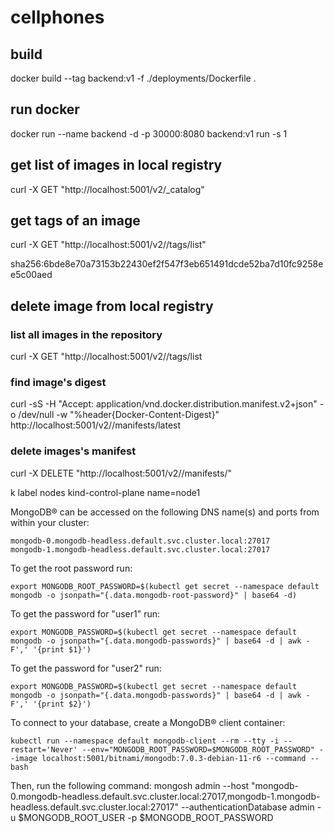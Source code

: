 # cellphones

## build

docker build --tag backend:v1 -f ./deployments/Dockerfile .

## run docker

docker run --name backend -d -p 30000:8080 backend:v1 run -s 1

## get list of images in local registry

curl -X GET "http://localhost:5001/v2/\_catalog"

## get tags of an image

curl -X GET "http://localhost:5001/v2/<image>/tags/list"

sha256:6bde8e70a73153b22430ef2f547f3eb651491dcde52ba7d10fc9258ee5c00aed

## delete image from local registry

### list all images in the repository

curl -X GET "http://localhost:5001/v2/<repository-name>/tags/list

### find image's digest

curl -sS -H "Accept: application/vnd.docker.distribution.manifest.v2+json" -o /dev/null -w "%header{Docker-Content-Digest}" http://localhost:5001/v2/<repository>/manifests/latest

### delete images's manifest

curl -X DELETE "http://localhost:5001/v2/<repository-name>/manifests/<tag>"

k label nodes kind-control-plane name=node1

MongoDB&reg; can be accessed on the following DNS name(s) and ports from within your cluster:

    mongodb-0.mongodb-headless.default.svc.cluster.local:27017
    mongodb-1.mongodb-headless.default.svc.cluster.local:27017

To get the root password run:

    export MONGODB_ROOT_PASSWORD=$(kubectl get secret --namespace default mongodb -o jsonpath="{.data.mongodb-root-password}" | base64 -d)

To get the password for "user1" run:

    export MONGODB_PASSWORD=$(kubectl get secret --namespace default mongodb -o jsonpath="{.data.mongodb-passwords}" | base64 -d | awk -F',' '{print $1}')

To get the password for "user2" run:

    export MONGODB_PASSWORD=$(kubectl get secret --namespace default mongodb -o jsonpath="{.data.mongodb-passwords}" | base64 -d | awk -F',' '{print $2}')

To connect to your database, create a MongoDB&reg; client container:

    kubectl run --namespace default mongodb-client --rm --tty -i --restart='Never' --env="MONGODB_ROOT_PASSWORD=$MONGODB_ROOT_PASSWORD" --image localhost:5001/bitnami/mongodb:7.0.3-debian-11-r6 --command -- bash

Then, run the following command:
mongosh admin --host "mongodb-0.mongodb-headless.default.svc.cluster.local:27017,mongodb-1.mongodb-headless.default.svc.cluster.local:27017" --authenticationDatabase admin -u $MONGODB_ROOT_USER -p $MONGODB_ROOT_PASSWORD
